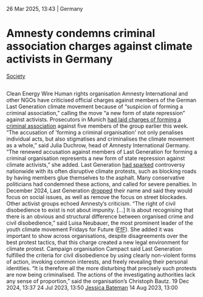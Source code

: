 26 Mar 2025, 13:43
| 
Germany
# Amnesty condemns criminal association charges against climate activists in Germany 
[Society](https://www.cleanenergywire.org/topics/Society)
## 
Clean Energy Wire
Human rights organisation Amnesty International and other NGOs have criticised official charges against members of the German Last Generation climate movement because of “suspicion of forming a criminal association,” calling the move “a new form of state repression” against activists. Prosecutors in Munich [had laid charges of forming a criminal association](https://www.yahoo.com/news/german-authorities-raise-charges-against-140816421.html?guccounter=2) against five members of the group earlier this week.
“The accusation of 'forming a criminal organisation' not only penalises individual acts, but also stigmatises and criminalises the climate movement as a whole,” said Julia Duchrow, head of Amnesty International Germany. “The renewed accusation against members of Last Generation for forming a criminal organisation represents a new form of state repression against climate activists,” she added.
Last Generation [had sparked](https://www.cleanenergywire.org/news/chancellor-scholz-labels-last-generation-climate-activists-protests-completely-nutty) controversy nationwide with its often disruptive climate protests, such as blocking roads by having members glue themselves to the asphalt. Many conservative politicians had condemned these actions, and called for severe penalties. In December 2024, Last Generation [dropped](https://www.cleanenergywire.org/news/german-last-generation-climate-activist-group-drops-name-plans-focus-social-issues) their name and said they would focus on social issues, as well as remove the focus on street blockades.
Other activist groups echoed Amnesty’s criticism. “The right of civil disobedience to exist is not about impunity. [...] It is about recognising that there is an obvious and structural difference between organised crime and civil disobedience,” said Luisa Neubauer, the most prominent leader of the youth climate movement Fridays for Future ([FfF](https://www.cleanenergywire.org/experts/fridays-future-germany)). She added it was important to show across organisations, despite disagreements over the best protest tactics, that this charge created a new legal environment for climate protest.
Campaign organisation Campact said Last Generation fulfilled the criteria for civil disobedience by using clearly non-violent forms of action, invoking common interests, and freely revealing their personal identities. “It is therefore all the more disturbing that precisely such protests are now being criminalised. The actions of the investigating authorities lack any sense of proportion,” said the organisation’s Christoph Bautz.
19 Dec 2024, 13:37
24 Jul 2023, 13:50
[Jessica Bateman](https://www.cleanenergywire.org/about-us-clew-team)
14 Aug 2023, 13:00